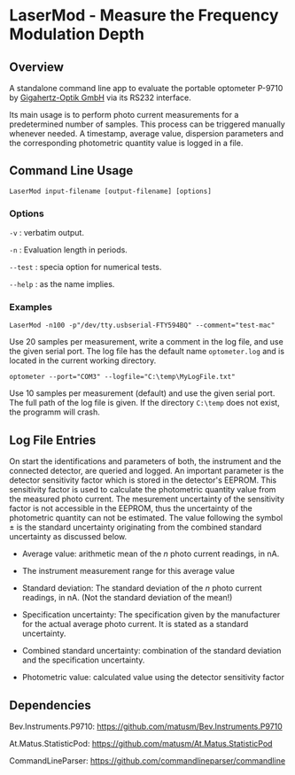 LaserMod - Measure the Frequency Modulation Depth
=================================================

## Overview

A standalone command line app to evaluate  the portable optometer P-9710 by [Gigahertz-Optik GmbH](https://www.gigahertz-optik.com/) via its RS232 interface.

Its main usage is to perform photo current measurements for a predetermined number of samples. This process can be triggered manually whenever needed. A timestamp, average value, dispersion parameters and the corresponding photometric quantity value is logged in a file.

## Command Line Usage

```
LaserMod input-filename [output-filename] [options]
```

### Options

`-v` : verbatim output.

`-n` : Evaluation length in periods.

`--test` : specia option for numerical tests.

`--help` : as the name implies.

### Examples

```
LaserMod -n100 -p"/dev/tty.usbserial-FTY594BQ" --comment="test-mac"
```
Use 20 samples per measurement, write a comment in the log file, and use the given serial port. The log file has the default name `optometer.log` and is located in the current working directory.

```
optometer --port="COM3" --logfile="C:\temp\MyLogFile.txt"
```
Use 10 samples per measurement (default) and use the given serial port. The full path of the log file is given. If the directory `C:\temp` does not exist, the programm will crash.


## Log File Entries

On start the identifications and parameters of both, the instrument and the connected detector, are queried and logged. An important parameter is the detector sensitivity factor which is stored in the detector's EEPROM. This sensitivity factor is used to calculate the photometric quantity value from the measured photo current. The mesurement uncertainty of the sensitivity factor is not accessible in the EEPROM, thus the uncertainty of the photometric quantity can not be estimated. The value following the symbol ± is the standard uncertainty originating from the combined standard uncertainty as discussed below.

* Average value: arithmetic mean of the *n* photo current readings, in nA.                 

* The instrument measurement range for this average value

* Standard deviation: The standard deviation of the *n* photo current readings, in nA. (Not the standard deviation of the mean!)

* Specification uncertainty: The specification given by the manufacturer for the actual average photo current. It is stated as a standard uncertainty. 

* Combined standard uncertainty: combination of the standard deviation and the specification uncertainty.

* Photometric value: calculated value using the detector sensitivity factor


## Dependencies

Bev.Instruments.P9710: https://github.com/matusm/Bev.Instruments.P9710

At.Matus.StatisticPod: https://github.com/matusm/At.Matus.StatisticPod

CommandLineParser: https://github.com/commandlineparser/commandline 
